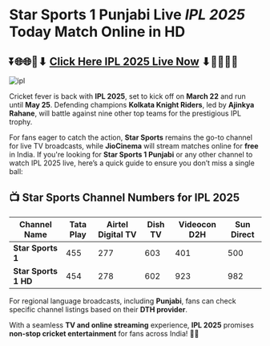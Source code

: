 # Star Sports 1 Punjabi Live *IPL 2025* Today Match Online in HD

## ⏬🌐🌐📌⬇ [Click Here IPL 2025 Live Now](https://ptvsportshd.net/star-sports-1-hindi-hd/) ⬇📌🌐🌐⏬

![ipl](https://github.com/user-attachments/assets/9ae3508d-f192-40fc-a7a6-fec3d93b834b)

Cricket fever is back with **IPL 2025**, set to kick off on **March 22** and run until **May 25**. Defending champions **Kolkata Knight Riders**, led by **Ajinkya Rahane**, will battle against nine other top teams for the prestigious IPL trophy.

For fans eager to catch the action, **Star Sports** remains the go-to channel for live TV broadcasts, while **JioCinema** will stream matches online for **free** in India. If you're looking for **Star Sports 1 Punjabi** or any other channel to watch IPL 2025 live, here’s a quick guide to ensure you don’t miss a single ball:

## 📺 Star Sports Channel Numbers for IPL 2025

| Channel Name          | Tata Play | Airtel Digital TV | Dish TV | Videocon D2H | Sun Direct |
|----------------------|----------|------------------|--------|-------------|-----------|
| **Star Sports 1**   | 455      | 277              | 603    | 401         | 500       |
| **Star Sports 1 HD** | 454      | 278              | 602    | 923         | 982       |

For regional language broadcasts, including **Punjabi**, fans can check specific channel listings based on their **DTH provider**.

With a seamless **TV and online streaming** experience, **IPL 2025** promises **non-stop cricket entertainment** for fans across India! 🏏🔥
